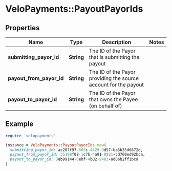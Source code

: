 # VeloPayments::PayoutPayorIds

## Properties

| Name | Type | Description | Notes |
| ---- | ---- | ----------- | ----- |
| **submitting_payor_id** | **String** | The ID of the Payor that is submitting the payout |  |
| **payout_from_payor_id** | **String** | The ID of the Payor providing the source account for the payout |  |
| **payout_to_payor_id** | **String** | The ID of the Payor that owns the Payee (on behalf of) |  |

## Example

```ruby
require 'velopayments'

instance = VeloPayments::PayoutPayorIds.new(
  submitting_payor_id: ac207f97-663c-4429-9d57-ba5b35d6672d,
  payout_from_payor_id: 35198f08-1c7b-4a91-8921-cd760ed92bca,
  payout_to_payor_id: 3eb99144-6ebf-4b02-9483-ad86b2ff1bca
)
```

